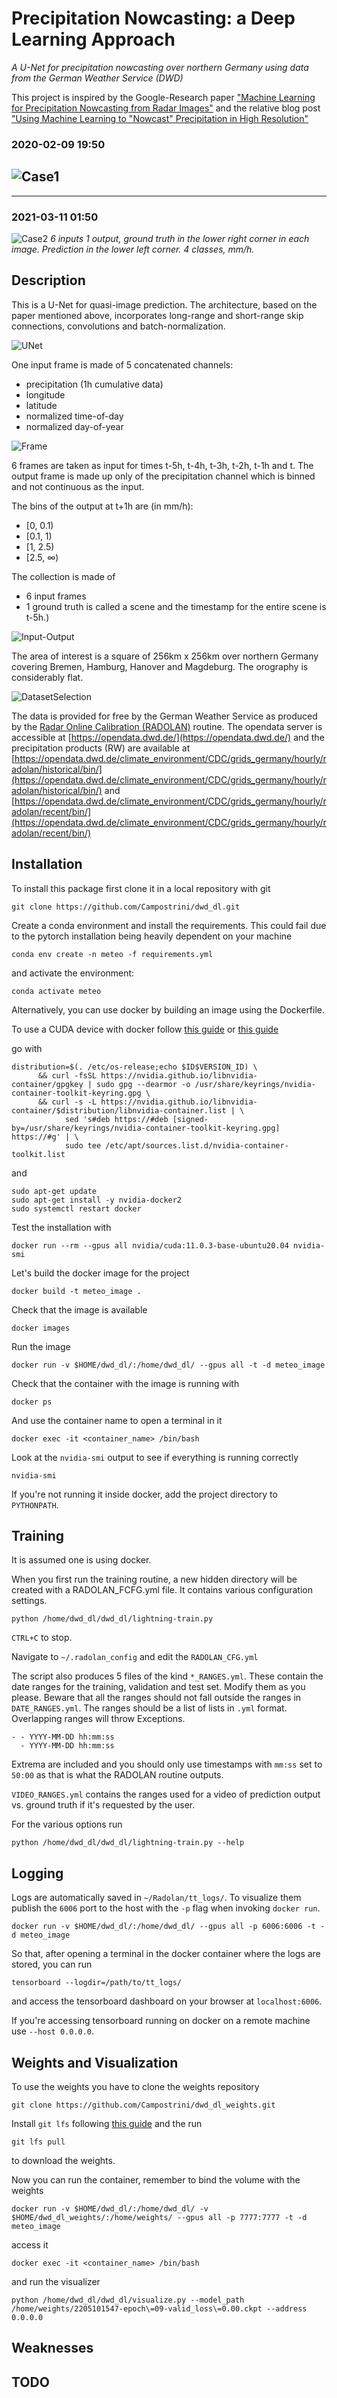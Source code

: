 # Precipitation Nowcasting: a Deep Learning Approach

*A U-Net for precipitation nowcasting over northern Germany using data from the German Weather Service (DWD)*

This project is inspired by the Google-Research paper ["Machine Learning for Precipitation Nowcasting from Radar Images"](https://arxiv.org/abs/1912.12132) and the relative blog post ["Using Machine Learning to "Nowcast" Precipitation in High Resolution"](https://ai.googleblog.com/2020/01/using-machine-learning-to-nowcast.html)

### 2020-02-09 19:50
![Case1](assets/2002091950.png)
----
----
### 2021-03-11 01:50
![Case2](assets/2103110150.png)
*6 inputs 1 output, ground truth in the lower right corner in each image. Prediction in the lower left corner. 4 classes, mm/h.*

## Description

This is a U-Net for quasi-image prediction. The architecture, based on the paper mentioned above, incorporates long-range and short-range skip connections, convolutions and batch-normalization.

![UNet](assets/UNetThesis.png)

One input frame is made of 5 concatenated channels:
- precipitation (1h cumulative data)
- longitude
- latitude
- normalized time-of-day
- normalized day-of-year

![Frame](assets/frame.png)

6 frames are taken as input for times t-5h, t-4h, t-3h, t-2h, t-1h and t. The output frame is made up only of the precipitation channel which is binned and not continuous as the input.

The bins of the output at t+1h are (in mm/h):
 - [0, 0.1)
 - [0.1, 1)
 - [1, 2.5)
 - [2.5, $\infty$)

The collection is made of
- 6 input frames
- 1 ground truth
is called a scene and the timestamp for the entire scene is t-5h.)

![Input-Output](assets/scene.png)

The area of interest is a square of 256km x 256km over northern Germany covering Bremen, Hamburg, Hanover and Magdeburg. The orography is considerably flat.

![DatasetSelection](assets/dataset_selection.png)

The data is provided for free by the German Weather Service as produced by the [Radar Online Calibration (RADOLAN)](https://www.google.com/search?client=firefox-b-lm&q=radolan) routine. The opendata server is accessible at [https://opendata.dwd.de/](https://opendata.dwd.de/) and the precipitation products (RW) are available at [https://opendata.dwd.de/climate_environment/CDC/grids_germany/hourly/radolan/historical/bin/](https://opendata.dwd.de/climate_environment/CDC/grids_germany/hourly/radolan/historical/bin/) and [https://opendata.dwd.de/climate_environment/CDC/grids_germany/hourly/radolan/recent/bin/](https://opendata.dwd.de/climate_environment/CDC/grids_germany/hourly/radolan/recent/bin/)

## Installation

To install this package first clone it in a local repository with git

```
git clone https://github.com/Campostrini/dwd_dl.git
```

Create a conda environment and install the requirements. This could fail due to the pytorch installation being heavily dependent on your machine
```
conda env create -n meteo -f requirements.yml
```
and activate the environment:
```
conda activate meteo
```

Alternatively, you can use docker by building an image using the Dockerfile.

To use a CUDA device with docker follow [this guide](https://docs.nvidia.com/datacenter/cloud-native/container-toolkit/install-guide.html) or [this guide](https://blog.roboflow.com/nvidia-docker-vscode-pytorch/#installing-docker-for-machine-learning)

go with

```
distribution=$(. /etc/os-release;echo $ID$VERSION_ID) \
      && curl -fsSL https://nvidia.github.io/libnvidia-container/gpgkey | sudo gpg --dearmor -o /usr/share/keyrings/nvidia-container-toolkit-keyring.gpg \
      && curl -s -L https://nvidia.github.io/libnvidia-container/$distribution/libnvidia-container.list | \
            sed 's#deb https://#deb [signed-by=/usr/share/keyrings/nvidia-container-toolkit-keyring.gpg] https://#g' | \
            sudo tee /etc/apt/sources.list.d/nvidia-container-toolkit.list
```

and

```
sudo apt-get update
sudo apt-get install -y nvidia-docker2
sudo systemctl restart docker
```

Test the installation with

```
docker run --rm --gpus all nvidia/cuda:11.0.3-base-ubuntu20.04 nvidia-smi
```

Let's build the docker image for the project
```
docker build -t meteo_image .
```

Check that the image is available 
```
docker images
```

Run the image
```
docker run -v $HOME/dwd_dl/:/home/dwd_dl/ --gpus all -t -d meteo_image
```
Check that the container with the image is running with
```
docker ps
```
And use the container name to open a terminal in it
```
docker exec -it <container_name> /bin/bash
```
Look at the `nvidia-smi` output to see if everything is running correctly
```
nvidia-smi
```

If you're not running it inside docker, add the project directory to `PYTHONPATH`.

## Training
It is assumed one is using docker.

When you first run the training routine, a new hidden directory will be created with a RADOLAN_FCFG.yml file. It contains various configuration settings. 

```
python /home/dwd_dl/dwd_dl/lightning-train.py
```

`CTRL+C` to stop.

Navigate to `~/.radolan_config` and edit the `RADOLAN_CFG.yml`

The script also produces 5 files of the kind `*_RANGES.yml`. These contain the date ranges for the training, validation and test set. Modify them as you please. Beware that all the ranges should not fall outside the ranges in `DATE_RANGES.yml`. The ranges should be a list of lists in `.yml` format. Overlapping ranges will throw Exceptions.
```
- - YYYY-MM-DD hh:mm:ss
  - YYYY-MM-DD hh:mm:ss
```
Extrema are included and you should only use timestamps with `mm:ss` set to `50:00` as that is what the RADOLAN routine outputs.

`VIDEO_RANGES.yml` contains the ranges used for a video of prediction output vs. ground truth if it's requested by the user.

For the various options run
```
python /home/dwd_dl/dwd_dl/lightning-train.py --help
```
## Logging

Logs are automatically saved in `~/Radolan/tt_logs/`. To visualize them publish the `6006` port to the host with the `-p` flag when invoking `docker run`.

```
docker run -v $HOME/dwd_dl/:/home/dwd_dl/ --gpus all -p 6006:6006 -t -d meteo_image
```
So that, after opening a terminal in the docker container where the logs are stored, you can run
```
tensorboard --logdir=/path/to/tt_logs/
```
and access the tensorboard dashboard on your browser at `localhost:6006`.

If you're accessing tensorboard running on docker on a remote machine use `--host 0.0.0.0`.

## Weights and Visualization

To use the weights you have to clone the weights repository

```
git clone https://github.com/Campostrini/dwd_dl_weights.git
```
Install `git lfs` following [this guide](https://github.com/git-lfs/git-lfs/blob/main/INSTALLING.md) and the run
```
git lfs pull
```
to download the weights.

Now you can run the container, remember to bind the volume with the weights
```
docker run -v $HOME/dwd_dl/:/home/dwd_dl/ -v $HOME/dwd_dl_weights/:/home/weights/ --gpus all -p 7777:7777 -t -d meteo_image 
```
access it
```
docker exec -it <container_name> /bin/bash
```
and run the visualizer
```
python /home/dwd_dl/dwd_dl/visualize.py --model_path /home/weights/2205101547-epoch\=09-valid_loss\=0.00.ckpt --address 0.0.0.0
```

## Weaknesses

## TODO